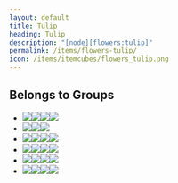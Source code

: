 ```yaml
---
layout: default
title: Tulip
heading: Tulip
description: "[node][flowers:tulip]"
permalink: /items/flowers-tulip/
icon: /items/itemcubes/flowers_tulip.png
---
```



## Belongs to Groups

<ul class="list-items clearfix">
    <li><a href="{{site.baseurl}}/items/group-attached-node/"><span class="item-group" data-toggle="tooltip" title="Group: Attached Node [group][attached_node]"><img src="{{site.baseurl}}/assets/img/items/itemcubes/farming_seed_cotton.png"><img src="{{site.baseurl}}/assets/img/items/itemcubes/farming_seed_wheat.png"><img src="{{site.baseurl}}/assets/img/items/itemcubes/default_dry_shrub.png"><img src="{{site.baseurl}}/assets/img/items/itemcubes/default_junglegrass.png"></span></a></li>
    <li><a href="{{site.baseurl}}/items/group-color-orange/"><span class="item-group" data-toggle="tooltip" title="Group: Color Orange [group][color_orange]"><img src="{{site.baseurl}}/assets/img/items/itemcubes/flowers_tulip.png"><img src="{{site.baseurl}}/assets/img/transparent.png"><img src="{{site.baseurl}}/assets/img/transparent.png"></span></a></li>
    <li><a href="{{site.baseurl}}/items/group-flammable/"><span class="item-group" data-toggle="tooltip" title="Group: Flammable [group][flammable]"><img src="{{site.baseurl}}/assets/img/items/itemcubes/default_leaves.png"><img src="{{site.baseurl}}/assets/img/items/itemcubes/default_tree.png"><img src="{{site.baseurl}}/assets/img/items/itemcubes/stairs_slab_junglewood.png"><img src="{{site.baseurl}}/assets/img/items/itemcubes/stairs_slab_pinewood.png"></span></a></li>
    <li><a href="{{site.baseurl}}/items/group-flora/"><span class="item-group" data-toggle="tooltip" title="Group: Flora [group][flora]"><img src="{{site.baseurl}}/assets/img/items/itemcubes/default_junglegrass.png"><img src="{{site.baseurl}}/assets/img/items/itemcubes/flowers_dandelion_white.png"><img src="{{site.baseurl}}/assets/img/items/itemcubes/flowers_dandelion_yellow.png"><img src="{{site.baseurl}}/assets/img/items/itemcubes/flowers_geranium.png"></span></a></li>
    <li><a href="{{site.baseurl}}/items/group-flower/"><span class="item-group" data-toggle="tooltip" title="Group: Flower [group][flower]"><img src="{{site.baseurl}}/assets/img/items/itemcubes/flowers_dandelion_white.png"><img src="{{site.baseurl}}/assets/img/items/itemcubes/flowers_dandelion_yellow.png"><img src="{{site.baseurl}}/assets/img/items/itemcubes/flowers_geranium.png"><img src="{{site.baseurl}}/assets/img/items/itemcubes/flowers_rose.png"></span></a></li>
    <li><a href="{{site.baseurl}}/items/group-snappy/"><span class="item-group" data-toggle="tooltip" title="Group: Snappy [group][snappy]"><img src="{{site.baseurl}}/assets/img/items/itemcubes/default_leaves.png"><img src="{{site.baseurl}}/assets/img/items/itemcubes/default_tree.png"><img src="{{site.baseurl}}/assets/img/items/itemcubes/farming_seed_cotton.png"><img src="{{site.baseurl}}/assets/img/items/itemcubes/farming_seed_wheat.png"></span></a></li>
</ul>
